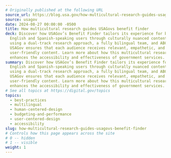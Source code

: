 ```yaml
---
# Originally published at the following URL
source_url: https://blog.usa.gov/how-multicultural-research-guides-usagovs-benefit-finder
source: usagov
date: 2024-08-27 00:00:00 -0500
title: How multicultural research guides USAGovs benefit finder
deck: Discover how USAGov’s Benefit Finder tailors its experience for both
  English and Spanish-speaking users through culturally nuanced content. By
  using a dual-track research approach, a fully bilingual team, and ABC testing,
  USAGov ensures that each audience receives relevant, empathetic, and
  user-friendly content. Learn more about how this multicultural research
  enhances the accessibility and effectiveness of government services.
summary: Discover how USAGov’s Benefit Finder tailors its experience for both
  English and Spanish-speaking users through culturally nuanced content. By
  using a dual-track research approach, a fully bilingual team, and ABC testing,
  USAGov ensures that each audience receives relevant, empathetic, and
  user-friendly content. Learn more about how this multicultural research
  enhances the accessibility and effectiveness of government services.
# See all topics at https://digital.gov/topics
topics:
  - best-practices
  - multilingual
  - human-centered-design
  - budgeting-and-performance
  - user-centered-design
  - accessibility
slug: how-multicultural-research-guides-usagovs-benefit-finder
# Controls how this page appears across the site
# 0 -- hidden
# 1 -- visible
weight: 1
---
```

